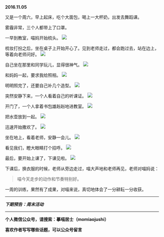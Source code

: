 **2016.11.05**

又是一个周六，早上起床，吃个大面包，喝上一大杯奶，出发去舞蹈课。

雾霾非常，三个人都带上了口罩。

一早到教室，喵妈开始梳头。
![](http://upload-images.jianshu.io/upload_images/51001-e41d24a2d035660b.jpg?imageMogr2/auto-orient/strip%7CimageView2/2/w/1240)

梳妆打扮之后，坐在桌子上开始开心了。见到老师走过，都会跑过去，站在边上，等着向老师问好。
![](http://upload-images.jianshu.io/upload_images/51001-e152236d4d849d71.jpg?imageMogr2/auto-orient/strip%7CimageView2/2/w/1240)

自己坐在那里和同学玩儿，显得很神气。
![](http://upload-images.jianshu.io/upload_images/51001-0cadddabeecaabce.jpg?imageMogr2/auto-orient/strip%7CimageView2/2/w/1240)

和妈妈一起，要求我给照相。
![](http://upload-images.jianshu.io/upload_images/51001-4d3ee97249741c6d.jpg?imageMogr2/auto-orient/strip%7CimageView2/2/w/1240)

明明照完了，还要自己补几个造型。
![](http://upload-images.jianshu.io/upload_images/51001-7e2e94ef00cd2c7b.jpg?imageMogr2/auto-orient/strip%7CimageView2/2/w/1240)

突然安静下来，一个人看着自己的听课证。
![](http://upload-images.jianshu.io/upload_images/51001-bbdc18b0e6527d03.jpg?imageMogr2/auto-orient/strip%7CimageView2/2/w/1240)

开门了，一个人拿着书包雄赳赳地进教室。
![](http://upload-images.jianshu.io/upload_images/51001-52d3531806a50a99.jpg?imageMogr2/auto-orient/strip%7CimageView2/2/w/1240)

把水壶放到一起。
![](http://upload-images.jianshu.io/upload_images/51001-7572ce2e62143568.jpg?imageMogr2/auto-orient/strip%7CimageView2/2/w/1240)

迅速开始撒欢了。
![](http://upload-images.jianshu.io/upload_images/51001-42bfe770e3bd0ef4.jpg?imageMogr2/auto-orient/strip%7CimageView2/2/w/1240)

坐在地上，看着老师，安静一会儿。
![](http://upload-images.jianshu.io/upload_images/51001-b2672de34f33f6f0.jpg?imageMogr2/auto-orient/strip%7CimageView2/2/w/1240)

看见我们，瞪大眼睛打个招呼。
![](http://upload-images.jianshu.io/upload_images/51001-88c020a277ce087d.jpg?imageMogr2/auto-orient/strip%7CimageView2/2/w/1240)

最后，要开始上课了，下课见啦。
![](http://upload-images.jianshu.io/upload_images/51001-aad7a9b116d6961f.jpg?imageMogr2/auto-orient/strip%7CimageView2/2/w/1240)

下课后，换衣服的时候，老师从旁边走过，喵大声地和老师再见，老师对喵妈说：
>喵今天走步的动作和节奏特别好。

一周的训练，果然有了成果，对喵来说，真切地体会了一分耕耘一分收获。






***

***下期预告：周末活动***

***

**个人微信公众号，请搜索：摹喵居士（momiaojushi）**

**喜欢作者写写哪些话题，可以公众号留言**